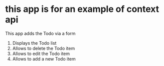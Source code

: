 # this app is for an example of context api 
This app adds the Todo via a form
  1.  Displays the Todo list
  2.  Allows to delete the Todo item
  3.  Allows to edit the Todo item
  4.  Allows to add a new Todo item